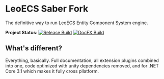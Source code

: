 # LeoECS Saber Fork

The definitive way to run LeoECS Entity Component System engine.

**Project Status**:  [![Release Build](https://github.com/loopyd/ecs-saber/actions/workflows/onpush_master.yml/badge.svg?branch=master)](https://github.com/loopyd/ecs-saber/actions/workflows/onpush_master.yml) [![DocFX Build](https://github.com/loopyd/ecs-saber/actions/workflows/onpush_docfx.yml/badge.svg)](https://github.com/loopyd/ecs-saber/actions/workflows/onpush_docfx.yml)

## What's different?

Everything, basically.  Full documentation, all extension plugins combined into one, code optimized with unity dependencies removed, and for .NET Core 3.1 which makes it fully cross pllatform.
